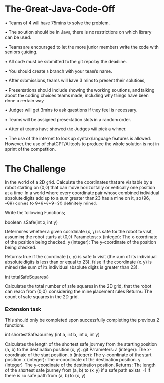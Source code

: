 # The-Great-Java-Code-Off

•	Teams of 4 will have 75mins to solve the problem.

•	The solution should be in Java, there is no restrictions on which library can be used.

•	Teams are encouraged to let the more junior members write the code with seniors guiding.  

•	All code must be submitted to the git repo by the deadline.

•	You should create a branch with your team’s name.

•	After submissions, teams will have 3 mins to present their solutions, 

•	Presentations should include showing the working solutions, and talking about the coding choices teams made, including why things have been done a certain way.

•	Judges will get 3mins to ask questions if they feel is necessary.

•	Teams will be assigned presentation slots in a random order.

•	After all teams have showed the Judges will pick a winner.

•	The use of the internet to look up syntax/language features is allowed. However, the use of chatCPT/AI tools to produce the whole solution is not in sprint of the competition. 


# The Challenge

In the world of a 2D grid. Calculate the coordinates that are visitable by a robot starting on (0,0) that can move horizontally or vertically one position at a time. 
In a world where every coordinate pair whose combined individual absolute digits add up to a sum greater than 23 has a mine on it, so (96, -69) comes to 9+6+6+9=30 definitely mined. 


Write the following Functions;

boolean isSafe(int x, int y)

Determines whether a given coordinate (x, y) is safe for the robot to visit, assuming the robot starts at (0,0)
Parameters:
x (integer): The x-coordinate of the position being checked.
y (integer): The y-coordinate of the position being checked.

Returns:
true if the coordinate (x, y) is safe to visit (the sum of its individual absolute digits is less than or equal to 23).
false if the coordinate (x, y) is mined (the sum of its individual absolute digits is greater than 23).


int totalSafeSquares()

Calculates the total number of safe squares in the 2D grid, that the robot can reach from (0,0), considering the mine placement rules
Returns:
The count of safe squares in the 2D grid.


### Extension task
This should only be completed upon successfully completing the previous 2 functions

int shortestSafeJourney (int a, int b, int x, int y)

Calculates the length of the shortest safe journey from the starting position (a, b) to the destination position (x, y).
git 
Parameters:
a (integer): The x-coordinate of the start position.
b (integer): The y-coordinate of the start position.
x (integer): The x-coordinate of the destination position.
y (integer): The y-coordinate of the destination position.
Returns:
The length of the shortest safe journey from (a, b) to (x, y) if a safe path exists. -1 if there is no safe path from (a, b) to (x, y) 

